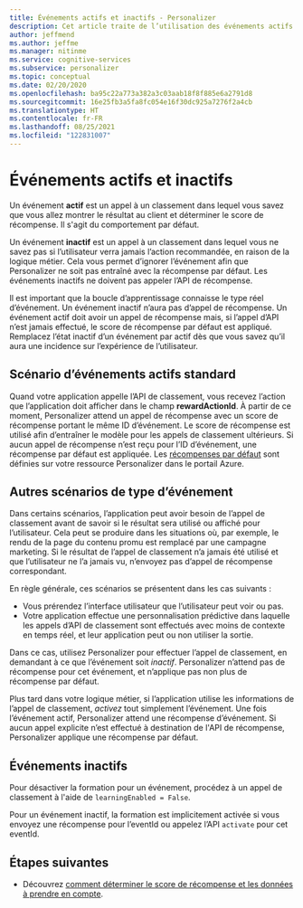 ```yaml
---
title: Événements actifs et inactifs - Personalizer
description: Cet article traite de l’utilisation des événements actifs et inactifs au sein du service Personalizer.
author: jeffmend
ms.author: jeffme
ms.manager: nitinme
ms.service: cognitive-services
ms.subservice: personalizer
ms.topic: conceptual
ms.date: 02/20/2020
ms.openlocfilehash: ba95c22a773a382a3c03aab18f8f885e6a2791d8
ms.sourcegitcommit: 16e25fb3a5fa8fc054e16f30dc925a7276f2a4cb
ms.translationtype: HT
ms.contentlocale: fr-FR
ms.lasthandoff: 08/25/2021
ms.locfileid: "122831007"
---
```

# <a name="active-and-inactive-events"></a>Événements actifs et inactifs

Un événement **actif** est un appel à un classement dans lequel vous savez que vous allez montrer le résultat au client et déterminer le score de récompense. Il s'agit du comportement par défaut.

Un événement **inactif** est un appel à un classement dans lequel vous ne savez pas si l’utilisateur verra jamais l’action recommandée, en raison de la logique métier. Cela vous permet d’ignorer l’événement afin que Personalizer ne soit pas entraîné avec la récompense par défaut. Les événements inactifs ne doivent pas appeler l’API de récompense.

Il est important que la boucle d’apprentissage connaisse le type réel d’événement. Un événement inactif n’aura pas d’appel de récompense. Un événement actif doit avoir un appel de récompense mais, si l’appel d’API n’est jamais effectué, le score de récompense par défaut est appliqué. Remplacez l’état inactif d’un événement par actif dès que vous savez qu’il aura une incidence sur l’expérience de l’utilisateur.

## <a name="typical-active-events-scenario"></a>Scénario d’événements actifs standard

Quand votre application appelle l’API de classement, vous recevez l’action que l’application doit afficher dans le champ **rewardActionId**.  À partir de ce moment, Personalizer attend un appel de récompense avec un score de récompense portant le même ID d’événement. Le score de récompense est utilisé afin d’entraîner le modèle pour les appels de classement ultérieurs. Si aucun appel de récompense n’est reçu pour l’ID d’événement, une récompense par défaut est appliquée. Les [récompenses par défaut](how-to-settings.md#configure-rewards-for-the-feedback-loop) sont définies sur votre ressource Personalizer dans le portail Azure.

## <a name="other-event-type-scenarios"></a>Autres scénarios de type d’événement

Dans certains scénarios, l’application peut avoir besoin de l’appel de classement avant de savoir si le résultat sera utilisé ou affiché pour l’utilisateur. Cela peut se produire dans les situations où, par exemple, le rendu de la page du contenu promu est remplacé par une campagne marketing. Si le résultat de l’appel de classement n’a jamais été utilisé et que l’utilisateur ne l’a jamais vu, n’envoyez pas d’appel de récompense correspondant.

En règle générale, ces scénarios se présentent dans les cas suivants :

* Vous prérendez l’interface utilisateur que l’utilisateur peut voir ou pas.
* Votre application effectue une personnalisation prédictive dans laquelle les appels d’API de classement sont effectués avec moins de contexte en temps réel, et leur application peut ou non utiliser la sortie.

Dans ce cas, utilisez Personalizer pour effectuer l’appel de classement, en demandant à ce que l’événement soit _inactif_. Personalizer n’attend pas de récompense pour cet événement, et n’applique pas non plus de récompense par défaut.

Plus tard dans votre logique métier, si l’application utilise les informations de l’appel de classement, _activez_ tout simplement l’événement. Une fois l’événement actif, Personalizer attend une récompense d’événement. Si aucun appel explicite n’est effectué à destination de l'API de récompense, Personalizer applique une récompense par défaut.

## <a name="inactive-events"></a>Événements inactifs

Pour désactiver la formation pour un événement, procédez à un appel de classement à l'aide de `learningEnabled = False`.

Pour un événement inactif, la formation est implicitement activée si vous envoyez une récompense pour l’eventId ou appelez l’API `activate` pour cet eventId.

## <a name="next-steps"></a>Étapes suivantes

* Découvrez [comment déterminer le score de récompense et les données à prendre en compte](concept-rewards.md).
